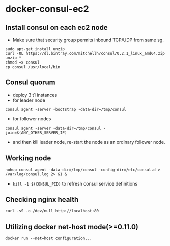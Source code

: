 docker-consul-ec2
=================

Install consul on each ec2 node
--------------
* Make sure that security group permits inbound TCP/UDP from same sg.
```
sudo apt-get install unzip
curl -OL https://dl.bintray.com/mitchellh/consul/0.2.1_linux_amd64.zip
unzip *
chmod +x consul
cp consul /usr/local/bin
```

Consul quorum
--------------------
  - deploy 3 t1 instances
 - for leader node
```
consul agent -server -bootstrap -data-dir=/tmp/consul
```
 - for follower nodes
```
consul agent -server -data-dir=/tmp/consul -join=$(ANY_OTHER_SERVER_IP)
```
 - and then kill leader node, re-start the node as an ordinary follower node.

Working node
-------------------
```
nohup consul agent -data-dir=/tmp/consul -config-dir=/etc/consul.d > /var/log/consul.log 2> &1 &
```
- ```kill -1 $(CONSUL_PID)``` to refresh consul service definitions

Checking nginx health
------------------
```curl -sS -o /dev/null http://localhost:80```

Utilizing docker net-host mode(>=0.11.0)
--------------------------------
```docker run --net=host configuration...```
